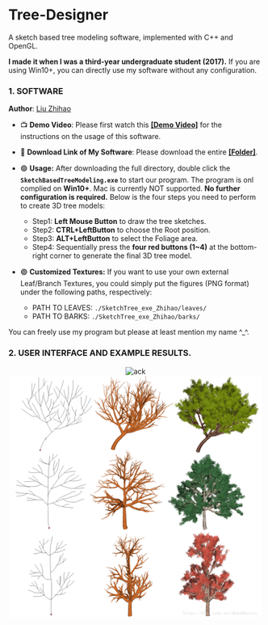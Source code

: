# Tree-Designer
A sketch based tree modeling software, implemented with C++ and OpenGL.

**I made it when I was a third-year undergraduate student (2017).** If you are using Win10+, you can directly use my software without any configuration.


### 1. SOFTWARE

**Author**: [Liu Zhihao](https://ryuzhihao123.github.io)

- 📺 **Demo Video**: Please first watch this **[[Demo Video]](https://drive.google.com/file/d/1DacX4doX6oevivpZYOWCYfSVtomccKgG/view?usp=sharing)** for the instructions on the usage of this software.
- 🔴 **Download Link of My Software**: Please download the entire **[[Folder]](https://github.com/RyuZhihao123/TreeDesigner/tree/master/SketchTree_exe_Zhihao)**.

- 🟢 **Usage:** After downloading the full directory, double click the **``SketchBasedTreeModeling.exe``** to start our program. The program is onl complied on **Win10+**. Mac is currently NOT supported. **No further configuration is required.** Below is the four steps you need to perform to create 3D tree models:

    - Step1: **Left Mouse Button** to draw the tree sketches.
    - Step2: **CTRL+LeftButton** to choose the Root position.
    - Step3: **ALT+LeftButton** to select the Foliage area.
    - Step4: Sequentially press the **four red buttons (1~4)** at the bottom-right corner to generate the final 3D tree model.

- 🟣 **Customized Textures:** If you want to use your own external Leaf/Branch Textures, you could simply put the figures (PNG format) under the following paths, respectively:
  - PATH TO LEAVES: ``./SketchTree_exe_Zhihao/leaves/``
  - PATH TO BARKS: ``./SketchTree_exe_Zhihao/barks/``


You can freely use my program but please at least mention my name ^_^.


### 2. USER INTERFACE AND EXAMPLE RESULTS.

<div align=center>
<img src="https://github.com/RyuZhihao123/Sketch-based-Tree-Modeling/blob/master/pic0.png" width = "700" alt="ack" align=center />
</div>
<div align=center>
<img src="https://github.com/RyuZhihao123/Sketch-based-Tree-Modeling/blob/master/picB.png" width = "500" alt="ack" align=center />
</div>


